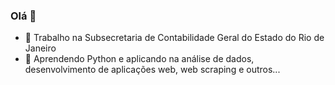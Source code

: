 ### Olá 👋

- 🔭 Trabalho na Subsecretaria de Contabilidade Geral do Estado do Rio de Janeiro
- 🌱 Aprendendo Python e aplicando na análise de dados, desenvolvimento de aplicações web, web scraping e outros...

